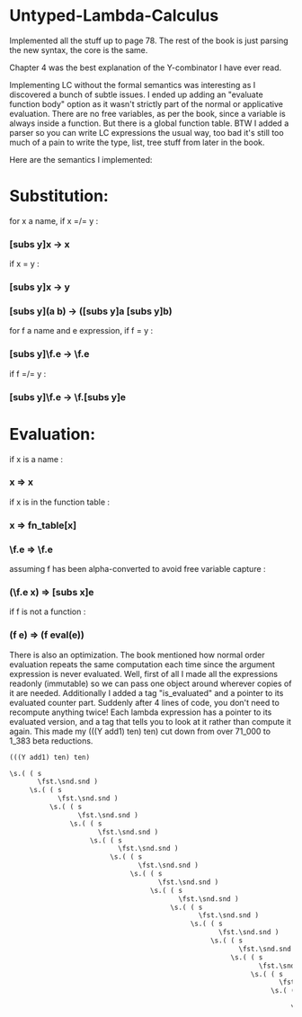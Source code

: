 # Untyped-Lambda-Calculus
Implemented all the stuff up to page 78. The rest of the book is just parsing the new syntax, the core is the same. 

Chapter 4 was the best explanation of the Y-combinator I have ever read. 

Implementing LC without the formal semantics was interesting as I discovered a bunch of subtle issues. I ended up adding an "evaluate function body" option as it wasn't strictly part of the normal or applicative evaluation. There are no free variables, as per the book, since a variable is always inside a function. But there is a global function table. BTW I added a parser so you can write LC expressions the usual way, too bad it's still too much of a pain to write the type, list, tree stuff from later in the book. 

Here are the semantics I implemented: 
# Substitution:
for x a name, if x =/= y : 
### [subs y]x -> x  
if x = y : 
### [subs y]x -> y    
### [subs y](a b) -> ([subs y]a [subs y]b)
for f a name and e expression, if f = y : 
### [subs y]\f.e -> \f.e     
if f =/= y : 
### [subs y]\f.e -> \f.[subs y]e     


# Evaluation:
if x is a name : 
### x => x 
if x is in the function table : 
### x => fn_table[x] 
### \f.e => \f.e
assuming f has been alpha-converted to avoid free variable capture : 
### (\f.e x) => [subs x]e 
if f is not a function : 
### (f e) => (f eval(e)) 


There is also an optimization. The book mentioned how normal order evaluation repeats the same computation each time since the argument expression is never evaluated. Well, first of all I made all the expressions readonly (immutable) so we can pass one object around wherever copies of it are needed. Additionally I added a tag "is_evaluated" and a pointer to its evaluated counter part. Suddenly after 4 lines of code, you don't need to recompute anything twice! Each lambda expression has a pointer to its evaluated version, and a tag that tells you to look at it rather than compute it again. This made my (((Y add1) ten) ten) cut down from  over 71_000 to 1_383 beta reductions.

```scheme
(((Y add1) ten) ten)

\s.( ( s
       \fst.\snd.snd )
     \s.( ( s
            \fst.\snd.snd )
          \s.( ( s
                 \fst.\snd.snd )
               \s.( ( s
                      \fst.\snd.snd )
                    \s.( ( s
                           \fst.\snd.snd )
                         \s.( ( s
                                \fst.\snd.snd )
                              \s.( ( s
                                     \fst.\snd.snd )
                                   \s.( ( s
                                          \fst.\snd.snd )
                                        \s.( ( s
                                               \fst.\snd.snd )
                                             \s.( ( s
                                                    \fst.\snd.snd )
                                                  \s.( ( s
                                                         \fst.\snd.snd )
                                                       \s.( ( s
                                                              \fst.\snd.snd )
                                                            \s.( ( s
                                                                   \fst.\snd.snd )
                                                                 \s.( ( s
                                                                        \fst.\snd.snd )
                                                                      \s.( ( s
                                                                             \fst.\snd.snd )
                                                                           \s.( ( s
                                                                                  \fst.\snd.snd )
                                                                                \s.( ( s
                                                                                       \fst.\snd.snd )
                                                                                     \s.( ( s
                                                                                            \fst.\snd.snd )
                                                                                          \s.( ( s
                                                                                                 \fst.\snd.snd )
                                                                                               \s.( ( s
                                                                                                      \fst.\snd.snd )
                                                                                                    \x.x ) ) ) ) ) ) ) ) ) ) ) ) ) ) ) ) ) ) ) )
```
